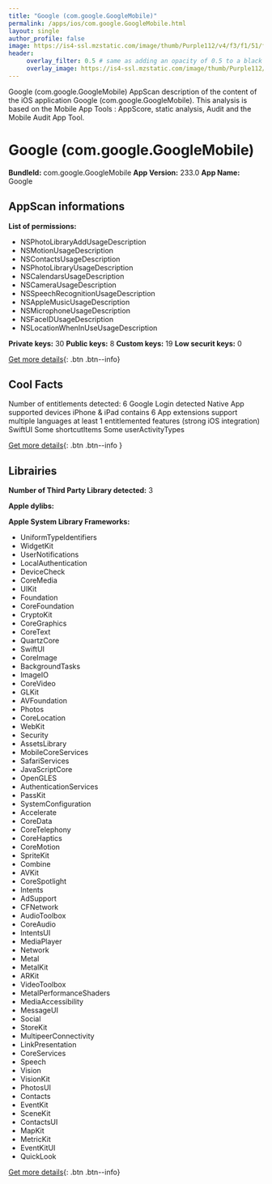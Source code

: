 ```yaml
---
title: "Google (com.google.GoogleMobile)"
permalink: /apps/ios/com.google.GoogleMobile.html
layout: single
author_profile: false
image: https://is4-ssl.mzstatic.com/image/thumb/Purple112/v4/f3/f1/51/f3f1516d-7637-d596-56b9-3de5bdbac8d5/logo_gsa_ios_color-0-1x_U007emarketing-0-0-0-6-0-0-0-85-220-0.png/512x512bb.jpg
header: 
     overlay_filter: 0.5 # same as adding an opacity of 0.5 to a black background
     overlay_image: https://is4-ssl.mzstatic.com/image/thumb/Purple112/v4/f3/f1/51/f3f1516d-7637-d596-56b9-3de5bdbac8d5/logo_gsa_ios_color-0-1x_U007emarketing-0-0-0-6-0-0-0-85-220-0.png/512x512bb.jpg
---
```

Google (com.google.GoogleMobile) AppScan description of the content of the iOS application Google (com.google.GoogleMobile). This analysis is based on the Mobile App Tools : AppScore, static analysis, Audit and the Mobile Audit App Tool.

# Google (com.google.GoogleMobile)

**BundleId:** com.google.GoogleMobile
**App Version:** 233.0
**App Name:** Google


## AppScan informations 

**List of permissions:** 
- NSPhotoLibraryAddUsageDescription
- NSMotionUsageDescription
- NSContactsUsageDescription
- NSPhotoLibraryUsageDescription
- NSCalendarsUsageDescription
- NSCameraUsageDescription
- NSSpeechRecognitionUsageDescription
- NSAppleMusicUsageDescription
- NSMicrophoneUsageDescription
- NSFaceIDUsageDescription
- NSLocationWhenInUseUsageDescription
  
  
**Private keys:** 30
**Public keys:** 8
**Custom keys:** 19
**Low securit keys:** 0
  
[Get more details](/pricing.html){: .btn .btn--info}

## Cool Facts

Number of entitlements detected: 6
Google Login detected
Native App
supported devices iPhone & iPad
contains 6 App extensions
support multiple languages
at least 1 entitlemented features (strong iOS integration)
SwiftUI
Some shortcutItems 
Some userActivityTypes
  
[Get more details](/pricing.html){: .btn .btn--info }

## Librairies 
**Number of Third Party Library detected:** 3


**Apple dylibs:**


**Apple System Library Frameworks:**
- UniformTypeIdentifiers
- WidgetKit
- UserNotifications
- LocalAuthentication
- DeviceCheck
- CoreMedia
- UIKit
- Foundation
- CoreFoundation
- CryptoKit
- CoreGraphics
- CoreText
- QuartzCore
- SwiftUI
- CoreImage
- BackgroundTasks
- ImageIO
- CoreVideo
- GLKit
- AVFoundation
- Photos
- CoreLocation
- WebKit
- Security
- AssetsLibrary
- MobileCoreServices
- SafariServices
- JavaScriptCore
- OpenGLES
- AuthenticationServices
- PassKit
- SystemConfiguration
- Accelerate
- CoreData
- CoreTelephony
- CoreHaptics
- CoreMotion
- SpriteKit
- Combine
- AVKit
- CoreSpotlight
- Intents
- AdSupport
- CFNetwork
- AudioToolbox
- CoreAudio
- IntentsUI
- MediaPlayer
- Network
- Metal
- MetalKit
- ARKit
- VideoToolbox
- MetalPerformanceShaders
- MediaAccessibility
- MessageUI
- Social
- StoreKit
- MultipeerConnectivity
- LinkPresentation
- CoreServices
- Speech
- Vision
- VisionKit
- PhotosUI
- Contacts
- EventKit
- SceneKit
- ContactsUI
- MapKit
- MetricKit
- EventKitUI
- QuickLook


  
[Get more details](/pricing.html){: .btn .btn--info}

